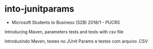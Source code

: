 # into-junitparams

- Microsoft Students to Business (S2B) 2018/1 - PUCRS


Introducing Maven, parameters tests and tests with csv file

Introduzindo Maven, testes no JUnit Params e testes com arquivo .CSV
